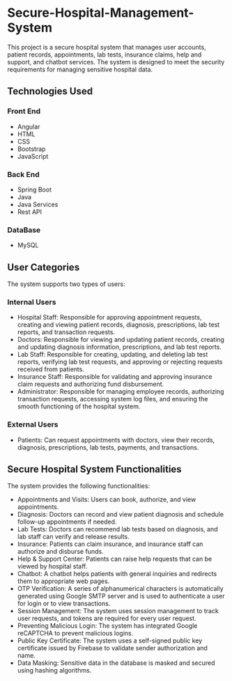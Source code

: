 # Secure-Hospital-Management-System
This project is a secure hospital system that manages user accounts, patient records, appointments, lab tests, insurance claims, help and support, and chatbot services. The system is designed to meet the security requirements for managing sensitive hospital data.<br/>

## Technologies Used
### Front End
- Angular 
- HTML
- CSS
- Bootstrap
- JavaScript

### Back End
- Spring Boot
- Java
- Java Services
- Rest API

### DataBase
- MySQL


## User Categories
The system supports two types of users:
### Internal Users
- Hospital Staff: Responsible for approving appointment requests, creating and viewing patient records, diagnosis, prescriptions, lab test reports, and transaction requests.
- Doctors: Responsible for viewing and updating patient records, creating and updating diagnosis information, prescriptions, and lab test reports.
- Lab Staff: Responsible for creating, updating, and deleting lab test reports, verifying lab test requests, and approving or rejecting requests received from patients.
- Insurance Staff: Responsible for validating and approving insurance claim requests and authorizing fund disbursement.
- Administrator: Responsible for managing employee records, authorizing transaction requests, accessing system log files, and ensuring the smooth functioning of the hospital system.

### External Users
- Patients: Can request appointments with doctors, view their records, diagnosis, prescriptions, lab tests, payments, and transactions.

## Secure Hospital System Functionalities
The system provides the following functionalities:

- Appointments and Visits: Users can book, authorize, and view appointments.
- Diagnosis: Doctors can record and view patient diagnosis and schedule follow-up appointments if needed.
- Lab Tests: Doctors can recommend lab tests based on diagnosis, and lab staff can verify and release results.
- Insurance: Patients can claim insurance, and insurance staff can authorize and disburse funds.
- Help & Support Center: Patients can raise help requests that can be viewed by hospital staff.
- Chatbot: A chatbot helps patients with general inquiries and redirects them to appropriate web pages.
- OTP Verification: A series of alphanumerical characters is automatically generated using Google SMTP server and is used to authenticate a user for login or to view transactions.
- Session Management: The system uses session management to track user requests, and tokens are required for every user request.
- Preventing Malicious Login: The system has integrated Google reCAPTCHA to prevent malicious logins.
- Public Key Certificate: The system uses a self-signed public key certificate issued by Firebase to validate sender authorization and name.
- Data Masking: Sensitive data in the database is masked and secured using hashing algorithms.

